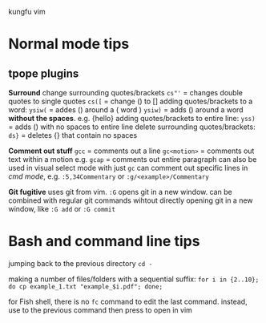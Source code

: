 kungfu vim

# Normal mode tips
## tpope plugins
**Surround**
change surrounding quotes/brackets
`cs"'` = changes double quotes to single quotes
`cs([` = change () to []
adding quotes/brackets to a word:
`ysiw(` = addes () around a ( word )
`ysiw)` = adds () around a word **without the spaces**. e.g. {hello}
adding quotes/brackets to entire line:
`yss)` = adds () with no spaces to entire line
delete surrounding quotes/brackets:
`ds}` = deletes {} that contain no spaces

**Comment out stuff**
`gcc` = comments out a line
`gc<motion>` = comments out text within a motion
    e.g. `gcap` = comments out entire paragraph
can also be used in visual select mode with just `gc`
can comment out specific lines in *cmd mode*, e.g. `:5,34Commentary` or
`:g/<example>/Commentary`

**Git fugitive**
uses git from vim. `:G` opens git in a new window. can be combined with regular git
commands wihtout directly opening git in a new window, like `:G add` or `:G
commit`

# Bash and command line tips

jumping back to the previous directory
`cd -`

making a number of files/folders with a sequential suffix:
`for i in {2..10}; do cp example_1.txt "example_$i.pdf"; done;`

for Fish shell, there is no `fc` command to edit the last command.
    instead, use <arrow up> to the previous command then press <Alt-v> to open in vim


